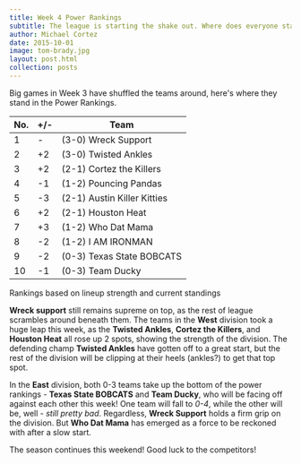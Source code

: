 ```yaml
---
title: Week 4 Power Rankings
subtitle: The league is starting the shake out. Where does everyone stand?
author: Michael Cortez
date: 2015-10-01
image: tom-brady.jpg
layout: post.html
collection: posts
---
```


Big games in Week 3 have shuffled the teams around, here's where they stand in the Power Rankings.

<table class="table table-bordered">
  <thead>
  <tr>
    <th>No.</td>
    <th>+/-</td>
    <th>Team</td>
  </tr>
  </thead>
  <tbody>
  <tr>
    <td>1</td>
    <td>-</td>
    <td>(3-0) Wreck Support</td>
  </tr>
  <tr class="success">
    <td>2</td>
    <td>+2</td>
    <td>(3-0) Twisted Ankles</td>
  </tr>
  <tr class="success">
    <td>3</td>
    <td>+2</td>
    <td>(2-1) Cortez the Killers</td>
  </tr>
  <tr class="danger">
    <td>4</td>
    <td>-1</td>
    <td>(1-2) Pouncing Pandas</td>
  </tr>
  <tr class="danger">
    <td>5</td>
    <td>-3</td>
    <td>(2-1) Austin Killer Kitties</td>
  </tr>
  <tr class="success">
    <td>6</td>
    <td>+2</td>
    <td>(2-1) Houston Heat</td>
  </tr>
  <tr class="success">
    <td>7</td>
    <td>+3</td>
    <td>(1-2) Who Dat Mama</td>
  </tr>
  <tr class="danger">
    <td>8</td>
    <td>-2</td>
    <td>(1-2) I AM IRONMAN</td>
  </tr>
  <tr class="danger">
    <td>9</td>
    <td>-2</td>
    <td>(0-3) Texas State BOBCATS</td>
  </tr>
  <tr class="danger">
    <td>10</td>
    <td>-1</td>
    <td>(0-3) Team Ducky</td>
  </tr>
  </tbody>
</table>
<div class="center">
  <span class="caption">Rankings based on lineup strength and current standings</span>
</div>

**Wreck support** still remains supreme on top, as the rest of league scrambles around beneath them. The teams in the **West** division took a huge leap this week, as the **Twisted Ankles**, **Cortez the Killers**, and **Houston Heat** all rose up 2 spots, showing the strength of the division. The defending champ **Twisted Ankles** have gotten off to a great start, but the rest of the division will be clipping at their heels (ankles?) to get that top spot.

In the **East** division, both 0-3 teams take up the bottom of the power rankings - **Texas State BOBCATS** and **Team Ducky**, who will be facing off against each other this week! One team will fall to *0-4*, while the other will be, well - *still pretty bad*. Regardless, **Wreck Support** holds a firm grip on the division. But **Who Dat Mama** has emerged as a force to be reckoned with after a slow start.

The season continues this weekend! Good luck to the competitors!
